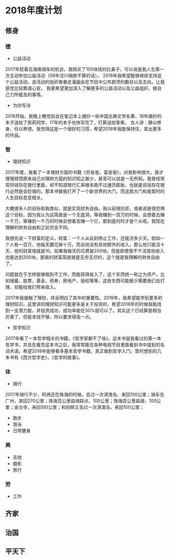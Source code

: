 # 2018年度计划

## 修身

### 德

- 公益活动

2017年趁着去海南骑车的机会，我购买了100块钱的红鼻子，可以说是我人生第一次主动参加公益活动（08年汶川捐款不算的话）。
2018年我希望能够继续支持这个公益活动。该活动的组织者暴走漫画会在节目中公布款项的数目以及去向，让我感觉比较靠谱心安。
我更希望更加深入了解更多的公益活动以及公益组织，做自己力所能及的事情。

- 为你写诗

2016开始，我晚上睡觉前会在笔记本上摘抄一些中国古典文学名著，16年摘抄的本子送给了周莉同学，17年的本子也快写完了，打算送给笨笨。
古人讲：静以修身，俭以养德。我觉得这是一个很好的习惯，希望2018年我能保持住，拿出更多的作品。

### 智

- 理财知识

2017年尾，我看了一本理财方面的书籍《穷爸爸，富爸爸》，对我影响很大。我才慢慢顿悟原来自己对理财方面的知识知之甚少，甚至可以说是一无所知。我曾经常常将钱存在银行里面，却不知道银行汇率根本跑不过通货膨胀，也就是说钱存在银行必然是会贬值的。那本书替我打开了一个新世界的大门，而这扇大门和我暂时的人生目标息息相关。

大概很多人的目标和我类似，就是实现财务自由。我以前很抗拒，或者说是很恐惧这个目标。因为我认为这简直是一个无底洞，等我赚到一百万的时候，会想着去赚一千万，等赚到一千万的时候会想着去赚一个亿，那到底何时才是个头呢。我现在理解的财务自由和之前完全不同。

我想先说一下财富的定义。财富：一个人从此刻停止工作，还能活多少天。假如一个人有一百万，他每天要花掉十万，而且他没有其他额外的收入，那么他只能活十天，他的财富值就是10。如果我每天的花费是200块，但是即使我不干活其他收入也能达到200块，那我的财富简直就是无穷无尽的，这个就是我理解的财务自由了。

问题就在于怎样能够做到不工作，而能获得收入了，这个东西统一称之为资产。比如储蓄，股票，基金，债券，房地产，版权等等，这些东西可能极少需要我们去打理，却能给我们带来收入。

2017年我接触了理财，并且明白了其中的重要性。2018年，我希望能学到更多的理财知识。这里讲的理财知识可能更多是关于投资的，希望2018年的时候我能找到一支潜力股，并投资成功，成功率能在30%就可以了。其实这个已经算是相当厉害了，但是本钱不够，所以要求得高一点。

- 哲学知识

2017年看了一本哲学相关的书籍，《哲学家都干了啥》。这本书是我看过的第一本哲学书，并且在看完这本书之后，我常常能在各种电视节目里面看到书中提到的名词术语。希望2018年能够看多基本哲学书籍，真正做到哲学入门。暂时想到的几本书有《西方哲学史》，《哲学的故事》。

### 体

- 骑行

2017年骑行不少，阿炳还在珠海的时候，去过一次淇澳岛，来回100公里；骑车去广州，来回270公里；珠海百公里益骑踩点，100公里；珠海百公里益骑，100公里；金台寺，来回100公里；和倪辉又去过一次淇澳岛，来回100公里；

- 跑步
- 游泳
- 日常健身

### 美

- 吉他
- 摄影
- 旅行

### 劳

- 工作

## 齐家

## 治国

## 平天下